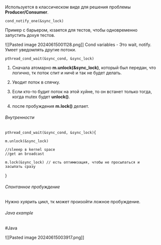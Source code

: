 Используется в классическом виде для решения проблемы **Producer/Consumer**.

`cond_notify_one(&sync_lock)`

Пример с барьером, юзается для тестов, чтобы одновременно запустить дохуя тестов.

![[Pasted image 20240615001128.png]]
Cond variables - Это wait, notify.
Умеет уведомлять другие потоки. 

`pthread_cond_wait(&sync_cond, &sync_lock)`
1. Сначала атомарно **m.unlock(&sync_lock)**, который был передан, что логично, тк поток спит и ничё и так не будет делать.
2.  Уводит поток в спячку.

1.  Если кто-то будит поток на этой хуйне, то он встанет только тогда, когда mutex будет **unlock()**.
2. после пробуждения **m.lock()** делает.

###### Внутренности
`pthread_cond_wait(&sync_cond, &sync_lock)`{
```
m.unlock(&sync_lock)

//sleeep в kernel space
//get an broadcast

m.lock(&sync_lock) // есть оптимизация, чтобы не просыпаться и засыпать сразу
```

}

###### Спонтанное пробуждение
Нужно хуярить цикл, тк может произойти ложное пробуждение.

###### Java example

#Java 

![[Pasted image 20240615003917.png]]
